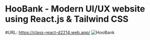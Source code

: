 # HooBank - Modern UI/UX website using React.js & Tailwind CSS
#URL: https://class-react-d2214.web.app/
![HooBank](https://i.ibb.co/BK1Hn0x/Screenshot-2022-08-08-at-4-05-48-PM.png)

 
  
 
 
 
